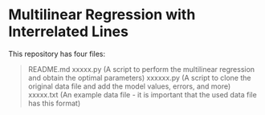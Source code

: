 # Multilinear Regression with Interrelated Lines

This repository has four files: 

> README.md
> xxxxx.py (A script to perform the multilinear regression and obtain the optimal parameters)
> xxxxxx.py (A script to clone the original data file and add the model values, errors, and more)
> xxxxx.txt (An example data file - it is important that the used data file has this format)
